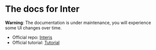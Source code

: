 

# The docs for Inter

**Warning**: The documentation is under maintenance, you will experience some UI changes over time.

* Official repo: [Interjs](https://github.com/interjs/inter)
* Official tutorial: [Tutorial](https://inter.js.org)

